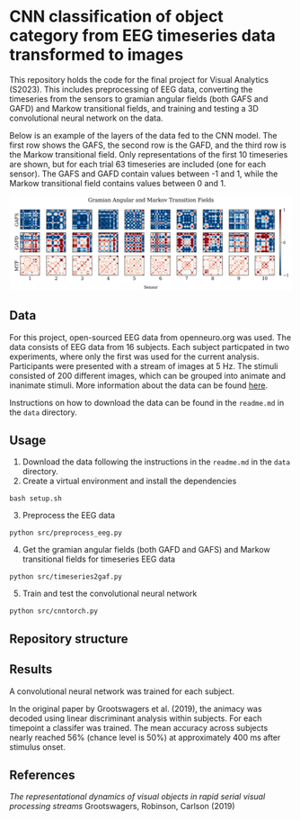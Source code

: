 # CNN classification of object category from EEG timeseries data transformed to images
This repository holds the code for the final project for Visual Analytics (S2023). This includes preprocessing of EEG data, converting the timeseries from the sensors to gramian angular fields (both GAFS and GAFD) and Markow transitional fields, and training and testing a 3D convolutional neural network on the data.

Below is an example of the layers of the data fed to the CNN model. The first row shows the GAFS, the second row is the GAFD, and the third row is the Markow transitional field. Only representations of the first 10 timeseries are shown, but for each trial 63 timeseries are included (one for each sensor). The GAFS and GAFD contain values between -1 and 1, while the Markow transitional field contains values between 0 and 1.

![gaf_example](data/gaf_sub-01_0_0.png)

## Data
For this project, open-sourced EEG data from openneuro.org was used. The data consists of EEG data from 16 subjects. Each subject particpated in two experiments, where only the first was used for the current analysis. Participants were presented with a stream of images at 5 Hz. The stimuli consisted of 200 different images, which can be grouped into animate and inanimate stimuli. More information about the data can be found [here](https://openneuro.org/datasets/ds004018/versions/2.0.0).

Instructions on how to download the data can be found in the `readme.md` in the `data` directory. 

## Usage
1. Download the data following the instructions in the `readme.md` in the `data` directory. 
2. Create a virtual environment and install the dependencies
```
bash setup.sh
```
3. Preprocess the EEG data
```
python src/preprocess_eeg.py
```
4. Get the gramian angular fields (both GAFD and GAFS) and Markow transitional fields for timeseries EEG data
```
python src/timeseries2gaf.py
```
5. Train and test the convolutional neural network
```
python src/cnntorch.py
```

## Repository structure


## Results
A convolutional neural network was trained for each subject. 

In the original paper by Grootswagers et al. (2019), the animacy was decoded using linear discriminant analysis within subjects. For each timepoint a classifer was trained. The mean accuracy across subjects nearly reached 56% (chance level is 50%) at approximately 400 ms after stimulus onset.



## References
*The representational dynamics of visual objects in rapid serial visual processing streams* Grootswagers, Robinson, Carlson (2019)